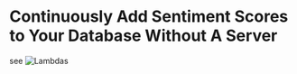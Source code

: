 Continuously Add Sentiment Scores to Your Database Without A Server
===================================================================

see ![Lambdas](http://www.hayshutton.com/2016/01/11/lambdas/ "Working Canary")

